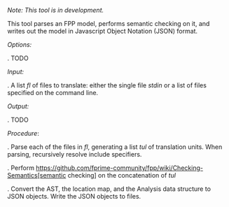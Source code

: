 *Note: This tool is in development.*

This tool parses an FPP model, performs semantic checking on it, and writes out 
the model in Javascript Object Notation (JSON) format.

*Options:*

. TODO

*Input:*  

. A list _fl_ of files to translate: either the single file _stdin_ or a list of 
files specified on the command line.

*Output:* 

. TODO

*Procedure*:

. Parse each of the files in _fl_, generating a list _tul_ of translation units.
When parsing, recursively resolve include specifiers.

. Perform https://github.com/fprime-community/fpp/wiki/Checking-Semantics[semantic checking] on 
the concatenation of _tul_

. Convert the AST, the location map, and the Analysis data structure to JSON objects. Write the JSON
objects to files.
